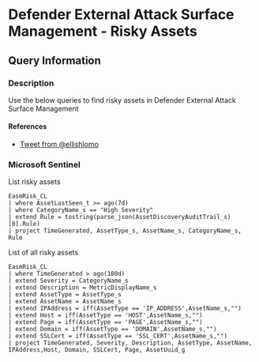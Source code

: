 
# Defender External Attack Surface Management - Risky Assets

## Query Information

### Description

Use the below queries to find risky assets in Defender External Attack Surface Management

#### References

- [Tweet from @ellishlomo](https://twitter.com/ellishlomo/status/1668507719794319362?s=20)

### Microsoft Sentinel

List risky assets

```kql
EasmRisk_CL
| where AssetLastSeen_t >= ago(7d)
| where CategoryName_s == "High Severity"
| extend Rule = tostring(parse_json(AssetDiscoveryAuditTrail_s)[0].Rule)
| project TimeGenerated, AssetType_s, AssetName_s, CategoryName_s, Rule
```

List of all risky assets

```kql
EasmRisk_CL 
| where TimeGenerated > ago(180d)
| extend Severity = CategoryName_s
| extend Description = MetricDisplayName_s
| extend AssetType = AssetType_s
| extend AssetName = AssetName_s
| extend IPAddress = iff(AssetType == 'IP_ADDRESS',AssetName_s,"")
| extend Host = iff(AssetType == 'HOST',AssetName_s,"")
| extend Page = iff(AssetType == 'PAGE',AssetName_s,"")
| extend Domain = iff(AssetType == 'DOMAIN',AssetName_s,"")
| extend SSLCert = iff(AssetType == 'SSL_CERT',AssetName_s,"")
| project TimeGenerated, Severity, Description, AssetType, AssetName, IPAddress,Host, Domain, SSLCert, Page, AssetUuid_g
```
